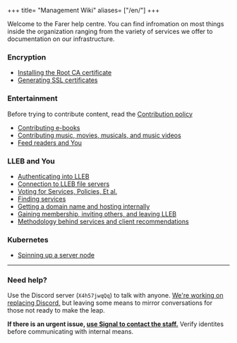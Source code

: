 +++
title= "Management Wiki"
aliases= ["/en/"]
+++

Welcome to the Farer help centre. You can find infromation on most things inside the organization ranging from the variety of services we offer to documentation on our infrastructure.


### Encryption
- [Installing the Root CA certificate](@/encryption/install_root_ca.md)
- [Generating SSL certificates](@/encryption/generate_ssl.md)

### Entertainment
Before trying to contribute content, read the [Contribution policy](@/lleb-and-you/contribution_policy.md)
- [Contributing e-books](@/entertainment/contribute_opds.md)
- [Contributing music, movies, musicals, and music videos](@/entertainment/contribute_plex.md)
- [Feed readers and You](@/entertainment/feed_readers.md)

### LLEB and You
- [Authenticating into LLEB](@/lleb-and-you/authentication.md)
- [Connection to LLEB file servers](@/lleb-and-you/remote.md)
- [Voting for Services, Policies, Et al.](@/lleb-and-you/voting.md)
- [Finding services](@/lleb-and-you/find_services.md)
- [Getting a domain name and hosting internally](@/lleb-and-you/domains_and_hosting.md)
- [Gaining membership, inviting others, and leaving LLEB](@/lleb-and-you/membership.md)
- [Methodology behind services and client recommendations](@/lleb-and-you/app_choice.md)

### Kubernetes
- [Spinning up a server node](@/kubernetes/server.md)

---

### Need help?
Use the Discord server (`X4h57jwqQq`) to talk with anyone. [We're working on replacing Discord,](https://github.com/LLEB-ME/wiki/issues/4) but leaving some means to mirror conversations for those not ready to make the leap.

**If there is an urgent issue, [use Signal to contact the staff.](https://signal.group/#CjQKIB4aklX7oIdMxAQGz5k01VjSn0q72AbkSBOWPlYP9ipUEhAg14RS_NU5lSVarHEL58XF)** Verify identites before communicating with internal means.
